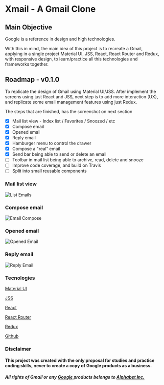 # Xmail - A Gmail Clone


## Main Objective

Google is a reference in design and high technologies.

With this in mind, the main idea of this project is to recreate a Gmail, applying in a single project Material UI, JSS, React, React Router and Redux, with responsive design, to learn/practice all this technologies and frameworks together.

## Roadmap - v0.1.0

To replicate the design of Gmail using Material UI/JSS. After implement the screens using just React and JSS, next step is to add more interaction (UX), and replicate some email management features using just Redux.

The steps that are finished, has the screenshot on next section

- [x] Mail list view - Index list / Favorites / Snoozed / etc
- [x] Compose email
- [x] Opened email
- [x] Reply email
- [x] Hamburger menu to control the drawer
- [x] Compose a "real" email
- [x] Send bar being able to send or delete an email
- [ ] Toolbar in mail list being able to archive, read, delete and snooze
- [ ] Improve code coverage, and build on Travis
- [ ] Split into small reusable components

### Mail list view

![List Emails](../screens/img01.png)

### Compose email
![Email Compose](../screens/img02.png)

### Opened email

![Opened Email](../screens/img03.png)

### Reply email
![Reply Email](../screens/img04.png)

### Tecnologies

[Material UI](https://material-ui.com/)

[JSS](https://cssinjs.org/)

[React](https://reactjs.org/)

[React Router](https://reacttraining.com/react-router/)

[Redux](https://redux.js.org/)

[Github](https://github.com/)

### Disclaimer

#### This project was created with the only proposal for studies and practice coding skills, never to create a copy of Google products as a business.

##### All rights of Gmail or any [Google](https://www.google.com/) products belongs to [Alphabet Inc.](https://abc.xyz/)
